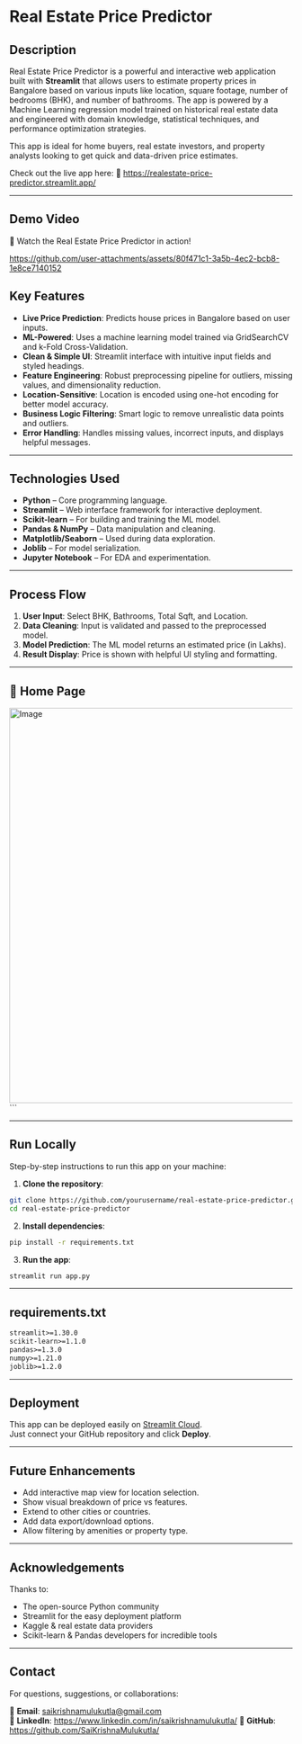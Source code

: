 # Real Estate Price Predictor

## Description
Real Estate Price Predictor is a powerful and interactive web application built with **Streamlit** that allows users to estimate property prices in Bangalore based on various inputs like location, square footage, number of bedrooms (BHK), and number of bathrooms. The app is powered by a Machine Learning regression model trained on historical real estate data and engineered with domain knowledge, statistical techniques, and performance optimization strategies.

This app is ideal for home buyers, real estate investors, and property analysts looking to get quick and data-driven price estimates.

Check out the live app here:
🔗 https://realestate-price-predictor.streamlit.app/

---

## Demo Video
🎥 Watch the Real Estate Price Predictor in action!

https://github.com/user-attachments/assets/80f471c1-3a5b-4ec2-bcb8-1e8ce7140152

## Key Features

- **Live Price Prediction**: Predicts house prices in Bangalore based on user inputs.
- **ML-Powered**: Uses a machine learning model trained via GridSearchCV and k-Fold Cross-Validation.
- **Clean & Simple UI**: Streamlit interface with intuitive input fields and styled headings.
- **Feature Engineering**: Robust preprocessing pipeline for outliers, missing values, and dimensionality reduction.
- **Location-Sensitive**: Location is encoded using one-hot encoding for better model accuracy.
- **Business Logic Filtering**: Smart logic to remove unrealistic data points and outliers.
- **Error Handling**: Handles missing values, incorrect inputs, and displays helpful messages.

---

## Technologies Used

- **Python** – Core programming language.
- **Streamlit** – Web interface framework for interactive deployment.
- **Scikit-learn** – For building and training the ML model.
- **Pandas & NumPy** – Data manipulation and cleaning.
- **Matplotlib/Seaborn** – Used during data exploration.
- **Joblib** – For model serialization.
- **Jupyter Notebook** – For EDA and experimentation.

---

## Process Flow

1. **User Input**: Select BHK, Bathrooms, Total Sqft, and Location.
2. **Data Cleaning**: Input is validated and passed to the preprocessed model.
3. **Model Prediction**: The ML model returns an estimated price (in Lakhs).
4. **Result Display**: Price is shown with helpful UI styling and formatting.

---

## 📸 Home Page
<img width="703" alt="Image" src="https://github.com/user-attachments/assets/fdae5252-7223-4ff1-905e-79edf6f0a310" />```

---

## Run Locally

Step-by-step instructions to run this app on your machine:

1. **Clone the repository**:

```bash
git clone https://github.com/yourusername/real-estate-price-predictor.git
cd real-estate-price-predictor
```

2. **Install dependencies**:

```bash
pip install -r requirements.txt
```

3. **Run the app**:

```bash
streamlit run app.py
```

---

## requirements.txt

```txt
streamlit>=1.30.0
scikit-learn>=1.1.0
pandas>=1.3.0
numpy>=1.21.0
joblib>=1.2.0
```

---

## Deployment

This app can be deployed easily on [Streamlit Cloud](https://streamlit.io/cloud).  
Just connect your GitHub repository and click **Deploy**.

---

## Future Enhancements

- Add interactive map view for location selection.
- Show visual breakdown of price vs features.
- Extend to other cities or countries.
- Add data export/download options.
- Allow filtering by amenities or property type.

---

## Acknowledgements

Thanks to:

- The open-source Python community  
- Streamlit for the easy deployment platform  
- Kaggle & real estate data providers  
- Scikit-learn & Pandas developers for incredible tools

---

## Contact

For questions, suggestions, or collaborations:

📧 **Email**: saikrishnamulukutla@gmail.com  
🔗 **LinkedIn**: https://www.linkedin.com/in/saikrishnamulukutla/
📁 **GitHub**: https://github.com/SaiKrishnaMulukutla/
